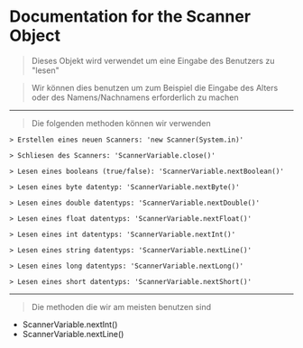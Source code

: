 # Documentation for the Scanner Object

> Dieses Objekt wird verwendet um eine Eingabe des Benutzers zu "lesen"

> Wir können dies benutzen um zum Beispiel die Eingabe des Alters oder des Namens/Nachnamens erforderlich zu machen

***

> Die folgenden methoden können wir verwenden

```
> Erstellen eines neuen Scanners: 'new Scanner(System.in)'

> Schliesen des Scanners: 'ScannerVariable.close()'

> Lesen eines booleans (true/false): 'ScannerVariable.nextBoolean()'

> Lesen eines byte datentyp: 'ScannerVariable.nextByte()'

> Lesen eines double datentyps: 'ScannerVariable.nextDouble()'

> Lesen eines float datentyps: 'ScannerVariable.nextFloat()'

> Lesen eines int datentyps: 'ScannerVariable.nextInt()'

> Lesen eines string datentyps: 'ScannerVariable.nextLine()'

> Lesen eines long datentyps: 'ScannerVariable.nextLong()'

> Lesen eines short datentyps: 'ScannerVariable.nextShort()'
```

***

> Die methoden die wir am meisten benutzen sind
+ ScannerVariable.nextInt()
+ ScannerVariable.nextLine()